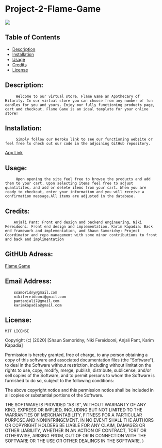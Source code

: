 # Project-2-Flame-Game
![](https://img.shields.io/badge/README-GOODREADME-brightgreen)

## Table of Contents
- [Description](#description)
- [Installation](#installation)
- [Usage](#usage)
- [Credits](#credits)
- [License](#license)

## Description: 

         Welcome to our virtual store, Flame Game an Apothecary of Hilarity. In our virtual store you can choose from any number of fun candles for you and yours. Enjoy our fully functioning products page, cart and checkout. Flame Game is an ideal template for your online store!

## Installation:

         Simply follow our Heroku link to see our functioning website or feel free to check out our code in the adjoining GitHub repository.
[App Link](https://tranquil-temple-78360.herokuapp.com/)

## Usage:

         Upon opening the site feel free to browse the products and add them to your cart. Upon selecting items feel free to adjust quantitites, and add or delete items from your cart. When you are ready to checkout, enter your information and you will receive a confirmation message.All items are adjusted in the database. 

## Credits:

        Anjali Pant: Front end design and backend engineering, Niki Fereidooni: Front end design and implementation, Karim Kapadia: Back end framework and implementation, and Shaun Samoridny: Project Coordinator and repo management with some minor contributions to front and back end implimentation

## GitHUb Adress:

[Flame Game](https://github.com/SSamoridny/Project-2-Flame-Game)
 

## Email Address:

        ssamoridny@gmail.com
        nikifereidooni@gmail.com
        pantanjali7@gmail.com
        karimkapadia@gmail.com

## License:
    

    
    MIT LICENSE

Copyright (c) [2020] [Shaun Samoridny, Niki Fereidooni, Anjali Pant, Karim Kapadia]

Permission is hereby granted, free of charge, to any person obtaining a copy
of this software and associated documentation files (the "Software"), to deal
in the Software without restriction, including without limitation the rights
to use, copy, modify, merge, publish, distribute, sublicense, and/or sell
copies of the Software, and to permit persons to whom the Software is
furnished to do so, subject to the following conditions:

The above copyright notice and this permission notice shall be included in all
copies or substantial portions of the Software.

THE SOFTWARE IS PROVIDED "AS IS", WITHOUT WARRANTY OF ANY KIND, EXPRESS OR
IMPLIED, INCLUDING BUT NOT LIMITED TO THE WARRANTIES OF MERCHANTABILITY,
FITNESS FOR A PARTICULAR PURPOSE AND NONINFRINGEMENT. IN NO EVENT SHALL THE
AUTHORS OR COPYRIGHT HOLDERS BE LIABLE FOR ANY CLAIM, DAMAGES OR OTHER
LIABILITY, WHETHER IN AN ACTION OF CONTRACT, TORT OR OTHERWISE, ARISING FROM,
OUT OF OR IN CONNECTION WITH THE SOFTWARE OR THE USE OR OTHER DEALINGS IN THE
SOFTWARE.
}
